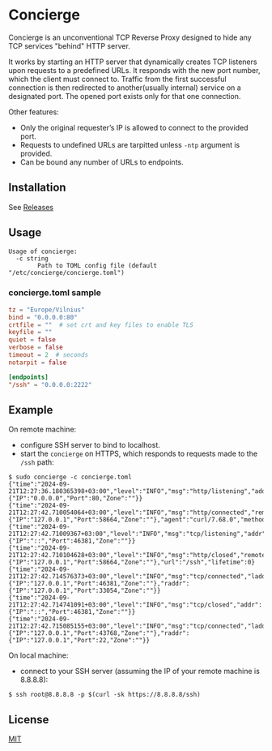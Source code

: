 # Concierge

Concierge is an unconventional TCP Reverse Proxy designed to hide any TCP services "behind" HTTP server.

It works by starting an HTTP server that dynamically creates TCP listeners 
upon requests to a predefined URLs. It responds with the new port number, which the client must connect to.
Traffic from the first successful connection is then redirected to another(usually internal) 
service on a designated port. The opened port exists only for that one connection.

Other features:
- Only the original requester’s IP is allowed to connect to the provided port.
- Requests to undefined URLs are tarpitted unless `-ntp` argument is provided.
- Can be bound any number of URLs to endpoints.

## Installation

See [Releases](https://github.com/jackcvr/concierge/releases)

## Usage

```shell
Usage of concierge:
  -c string
    	Path to TOML config file (default "/etc/concierge/concierge.toml")
```

### concierge.toml sample
```toml
tz = "Europe/Vilnius"
bind = "0.0.0.0:80"
crtfile = ""  # set crt and key files to enable TLS
keyfile = ""
quiet = false
verbose = false
timeout = 2  # seconds
notarpit = false

[endpoints]
"/ssh" = "0.0.0.0:2222"
```


## Example

On remote machine:
- configure SSH server to bind to localhost.
- start the `concierge` on HTTPS, which responds to requests made to the `/ssh` path:

```shell
$ sudo concierge -c concierge.toml
{"time":"2024-09-21T12:27:36.180365398+03:00","level":"INFO","msg":"http/listening","addr":{"IP":"0.0.0.0","Port":80,"Zone":""}}
{"time":"2024-09-21T12:27:42.710054064+03:00","level":"INFO","msg":"http/connected","remoteAddr":{"IP":"127.0.0.1","Port":58664,"Zone":""},"agent":"curl/7.68.0","method":"GET","url":"/ssh"}
{"time":"2024-09-21T12:27:42.71009367+03:00","level":"INFO","msg":"tcp/listening","addr":{"IP":"::","Port":46381,"Zone":""}}
{"time":"2024-09-21T12:27:42.710104628+03:00","level":"INFO","msg":"http/closed","remoteAddr":{"IP":"127.0.0.1","Port":58664,"Zone":""},"url":"/ssh","lifetime":0}
{"time":"2024-09-21T12:27:42.714576373+03:00","level":"INFO","msg":"tcp/connected","laddr":{"IP":"127.0.0.1","Port":46381,"Zone":""},"raddr":{"IP":"127.0.0.1","Port":33054,"Zone":""}}
{"time":"2024-09-21T12:27:42.714741091+03:00","level":"INFO","msg":"tcp/closed","addr":{"IP":"::","Port":46381,"Zone":""}}
{"time":"2024-09-21T12:27:42.715085155+03:00","level":"INFO","msg":"tcp/connected","laddr":{"IP":"127.0.0.1","Port":43768,"Zone":""},"raddr":{"IP":"127.0.0.1","Port":22,"Zone":""}}
```

On local machine:
- connect to your SSH server (assuming the IP of your remote machine is 8.8.8.8):

```shell
$ ssh root@8.8.8.8 -p $(curl -sk https://8.8.8.8/ssh)
```

## License

[MIT](https://spdx.org/licenses/MIT.html) 